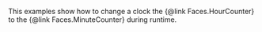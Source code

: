 This examples show how to change a clock the {@link Faces.HourCounter} to the {@link Faces.MinuteCounter} during runtime.

<div class="clock mt-5"></div>

<script type="text/javascript">
	var el = document.querySelector('.clock');

	var clock = new FlipClock(el, new Date, {
		face: 'HourCounter',
		showSeconds: false
	});

	setTimeout(function() {
		// Set the options before you set the face. Setting the face triggers
		// a the render functions. If you set the option after face, you have
		// to re-render twice.
		clock.showSeconds = true;
		clock.face = 'MinuteCounter';
	}, 3000);
</script>